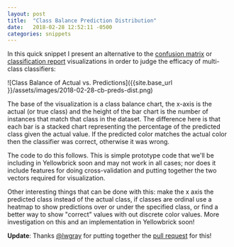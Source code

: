 ```yaml
---
layout: post
title:  "Class Balance Prediction Distribution"
date:   2018-02-28 12:52:11 -0500
categories: snippets
---
```


In this quick snippet I present an alternative to the [confusion matrix](http://www.scikit-yb.org/en/latest/api/classifier/confusion_matrix.html) or [classification report](http://www.scikit-yb.org/en/latest/api/classifier/classification_report.html) visualizations in order to judge the efficacy of multi-class classifiers:

![Class Balance of Actual vs. Predictions]({{site.base_url }}/assets/images/2018-02-28-cb-preds-dist.png)

The base of the visualization is a class balance chart, the x-axis is the actual (or true class) and the height of the bar chart is the number of instances that match that class in the dataset. The difference here is that each bar is a stacked chart representing the percentage of the predicted class given the actual value. If the predicted color matches the actual color then the classifier was correct, otherwise it was wrong.

The code to do this follows. This is simple prototype code that we'll be including in Yellowbrick soon and may not work in all cases; nor does it include features for doing cross-validation and putting together the two vectors required for visualization.

<script src="https://gist.github.com/bbengfort/06eb3c7166a5c18021f13a91028269ac.js"></script>

Other interesting things that can be done with this: make the x axis the predicted class instead of the actual class, if classes are ordinal use a heatmap to show predictions over or under the specified class, or find a better way to show "correct" values with out discrete color values. More investigation on this and an implementation in Yellowbrick soon!

**Update**: Thanks [@lwgray](https://github.com/lwgray) for putting together the [pull request](https://github.com/DistrictDataLabs/yellowbrick/pull/321) for this!
